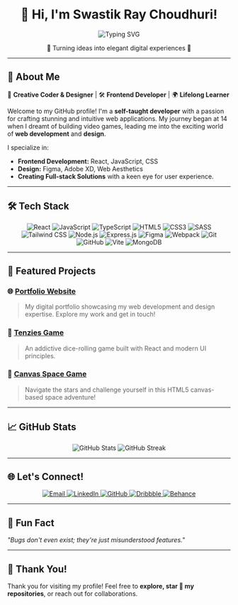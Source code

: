 <h1 align="center">👋 Hi, I'm Swastik Ray Choudhuri!</h1>
<p align="center">
  <img src="https://readme-typing-svg.demolab.com?font=Fira+Code&size=22&duration=4000&pause=1000&center=true&vCenter=true&width=435&lines=Frontend+Developer+%26+Designer;Passionate+Web+Innovator;Building+Interactive+Experiences" alt="Typing SVG" />
</p>

<p align="center">
  🌟 Turning ideas into elegant digital experiences 🌟
</p>

---

## 🚀 About Me

🎨 **Creative Coder & Designer** | 🛠️ **Frontend Developer** | 🌍 **Lifelong Learner**

Welcome to my GitHub profile! I'm a **self-taught developer** with a passion for crafting stunning and intuitive web applications. My journey began at 14 when I dreamt of building video games, leading me into the exciting world of **web development** and **design**.  

I specialize in:  
- **Frontend Development:** React, JavaScript, CSS  
- **Design:** Figma, Adobe XD, Web Aesthetics  
- **Creating Full-stack Solutions** with a keen eye for user experience.  

---

## 🛠️ Tech Stack

<div align="center">
  <img src="https://img.shields.io/badge/React-61DAFB?style=for-the-badge&logo=react&logoColor=white" alt="React" />
  <img src="https://img.shields.io/badge/JavaScript-F7DF1E?style=for-the-badge&logo=javascript&logoColor=black" alt="JavaScript" />
  <img src="https://img.shields.io/badge/TypeScript-007ACC?style=for-the-badge&logo=typescript&logoColor=white" alt="TypeScript" />
  <img src="https://img.shields.io/badge/HTML5-E34F26?style=for-the-badge&logo=html5&logoColor=white" alt="HTML5" />
  <img src="https://img.shields.io/badge/CSS3-1572B6?style=for-the-badge&logo=css3&logoColor=white" alt="CSS3" />
  <img src="https://img.shields.io/badge/SASS-CC6699?style=for-the-badge&logo=sass&logoColor=white" alt="SASS" />
  <img src="https://img.shields.io/badge/Tailwind%20CSS-38B2AC?style=for-the-badge&logo=tailwind-css&logoColor=white" alt="Tailwind CSS" />
  <img src="https://img.shields.io/badge/Node.js-339933?style=for-the-badge&logo=node.js&logoColor=white" alt="Node.js" />
  <img src="https://img.shields.io/badge/Express.js-000000?style=for-the-badge&logo=express&logoColor=white" alt="Express.js" />
  <img src="https://img.shields.io/badge/Figma-F24E1E?style=for-the-badge&logo=figma&logoColor=white" alt="Figma" />
  <img src="https://img.shields.io/badge/Webpack-8DD6F9?style=for-the-badge&logo=webpack&logoColor=black" alt="Webpack" />
  <img src="https://img.shields.io/badge/Git-F05032?style=for-the-badge&logo=git&logoColor=white" alt="Git" />
  <img src="https://img.shields.io/badge/GitHub-181717?style=for-the-badge&logo=github&logoColor=white" alt="GitHub" />
  <img src="https://img.shields.io/badge/Vite-646CFF?style=for-the-badge&logo=vite&logoColor=white" alt="Vite" />
  <img src="https://img.shields.io/badge/MongoDB-47A248?style=for-the-badge&logo=mongodb&logoColor=white" alt="MongoDB" />
</div>

---

## 📂 Featured Projects

### 🌐 [**Portfolio Website**](https://portfolio-me-one-ruby.vercel.app/)
> My digital portfolio showcasing my web development and design expertise. Explore my work and get in touch!  

### 🎲 [**Tenzies Game**](https://github.com/swazkit/Tenzies-game)
> An addictive dice-rolling game built with React and modern UI principles.  

### 🚀 [**Canvas Space Game**](https://github.com/swazkit/Canvas_game)
> Navigate the stars and challenge yourself in this HTML5 canvas-based space adventure!  

---

## 📈 GitHub Stats

<div align="center">
  <img src="https://github-readme-stats.vercel.app/api?username=swazkit&show_icons=true&theme=radical" alt="GitHub Stats" />
  <img src="https://github-readme-streak-stats.herokuapp.com?user=swazkit&theme=radical" alt="GitHub Streak" />
</div>

---

## 🌐 Let's Connect!

<div align="center">
  <a href="mailto:swastikraychoudhuri@gmail.com">
    <img src="https://img.shields.io/badge/Email-EA4335?style=for-the-badge&logo=gmail&logoColor=white" alt="Email" />
  </a>
  <a href="https://linkedin.com/in/swastik-ray-choudhuri">
    <img src="https://img.shields.io/badge/LinkedIn-0077B5?style=for-the-badge&logo=linkedin&logoColor=white" alt="LinkedIn" />
  </a>
  <a href="https://github.com/swazkit">
    <img src="https://img.shields.io/badge/GitHub-181717?style=for-the-badge&logo=github&logoColor=white" alt="GitHub" />
  </a>
  <a href="https://dribbble.com/Swaz002">
    <img src="https://img.shields.io/badge/Dribbble-EA4C89?style=for-the-badge&logo=dribbble&logoColor=white" alt="Dribbble" />
  </a>
  <a href="https://www.behance.net/swaz">
    <img src="https://img.shields.io/badge/Behance-0057FF?style=for-the-badge&logo=behance&logoColor=white" alt="Behance" />
  </a>
</div>

---

## 💬 Fun Fact

_"Bugs don't even exist; they're just misunderstood features."_  

---  

## 🖤 Thank You!  
Thank you for visiting my profile! Feel free to **explore, star 🌟 my repositories**, or reach out for collaborations.
